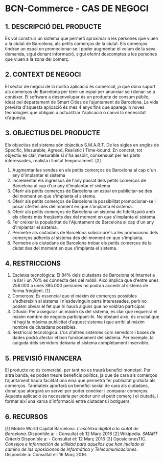 ﻿# BCN-Commerce - CAS DE NEGOCI #

## 1. DESCRIPCIÓ DEL PRODUCTE
Es vol construir un sistema que permeti aproximar a les persones que viuen
a la ciutat de Barcelona, als petits comerços de la ciutat.
Els comerços tindran un espai on promocionar-se i poder augmentar el volum
de la seva demanda, sigui donant informació, sigui oferint descomptes
a les persones que viuen a la zona del comerç.

## 2. CONTEXT DE NEGOCI
El sector de negoci de la nostra aplicació és comercial, ja que dóna suport
als comerços de Barcelona per tenir un espai per anunciar-se i donar-se a conèixer.
El software a desenvolupar és un producte de consum públic, ideat pel
departament de Smart Cities de l’ajuntament de Barcelona. La vida prevista d'aquesta
aplicació és més 4 anys fins que apareguin noves tecnologies que obliguin
a actualitzar l'aplicació o canviï la necessitat d'aquesta.

## 3. OBJECTIUS DEL PRODUCTE 
Els objectius del sistema són objectius S.M.A.R.T. De les sigles en anglès de Specific, Mesurable, Agreed, Realistic i Time-bound. En concret,
tot objectiu és clar, mesurable si s'ha assolit, consensuat per les parts interessades, realista i limitat temporalment. [2]

1. Augmentar les vendes en els petits comerços de Barcelona al cap d'un any d'implantar el sistema
2. Incrementar els ingressos de l'any passat dels petits comerços de Barcelona al cap d'un any d'implantar el sistema.
3. Oferir als petits comerços de Barcelona un espai on publicitar-se des del moment en que s'implanta el sistema.
4. Oferir als petits comerços de Barcelona la possibilitat promocionar-se i posar ofertes des del moment en que s'implanta el sistema.
5. Oferir als petits comerços de Barcelona un sistema de fidelització amb els clients més freqüents des del moment en que s'implanta el sistema.
6. Fer crèixer la popularitat de l'Ajuntament de Barcelona al cap d'un any d'implantar el sistema.
7. Permetre als ciutadans de Barcelona subscriure's a les promocions dels comerços adherits al sistema des del moment en que s'implanta.
8. Permetre als ciutadans de Barcelona trobar els petits comerços de la ciutat des del moment en que s'implanta el sistema.

## 4. RESTRICCIONS ## 
1. Escletxa tecnològica:
El 84% dels ciutadans de Barcelona té Internet a la llar i un 76% es connecta des del mòbil.
Això implica que d'entre unes 256.000 a unes 385.000 persones no podran
accedir al sistema de forma freqüent. [1]
2. Comerços:
És essencial que el màxim de comerços possibles s'adhereixin al sistema
i n'esdevinguin parts interessades, però no podem obviar el fet que hi
haurà alguns que no voldran participar.
3. Difusió:
Per assegurar un màxim ús del sistema, és clar que requerirà el màxim
nombre de negocis participant-hi. No obstant això, és crucial que hi hagi
la màxima publicitat d'aquest sistema i que arribi al màxim nombre de
ciutadans possibles.
4. Restricció tecnològica:
L'ús d'altres sistemes com servidors i bases de dades podrà afectar el bon
funcionament del sistema. Per exemple, la caiguda dels servidors deixaria
el sistema completament inservible.

## 5. PREVISIÓ FINANCERA ## 
El producte no és comercial, per tant no es traurà benefici monetari.
Per altra banda, es poden treure beneficis polítics, ja que de cara als
comerços l’ajuntament haurà facilitat una eina que permetrà fer publicitat
gratuïta als comerços. Tanmateix aportarà un benefici social de cara als
ciutadans, donat que atorgarà un servei per poder conèixer i comparar comerços.
Aquesta aplicació és necessària per poder unir el petit comerç i el ciutadà,
i formar així una xarxa d'informació entre ciutadans i botiguers.

## 6. RECURSOS ## 
[1] Mobile World Capital Barcelona. *L'escletxa digital a la ciutat de Barcelona*. Disponible a: [](http://mobileworldcapital.com/escletxa-digital/#3rdPage) - Consultat el: 12 Març 2016
[2] Wikipedia. *SMART Criteria* Disponible a: [](https://en.wikipedia.org/wiki/SMART_criteria) - Consultat el: 12 Març 2016
[3] OposicionesTIC. *Consejos e Información de utilidad para aquellos que han iniciado el camino de las oposiciones de Informática y Telecomunicaciones*. Disponible a: [](http://oposicionestic.blogspot.com.es/2009/07/el-sueldo-de-un-funcionario-tic.html) Consultat el: 16 Març 2016.
